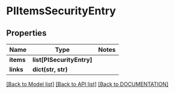 # PIItemsSecurityEntry

## Properties
Name | Type | Notes
------------ | ------------- | -------------
**items** | **list[PISecurityEntry]**
**links** | **dict(str, str)**

[[Back to Model list]](../../DOCUMENTATION.md#documentation-for-models) [[Back to API list]](../../DOCUMENTATION.md#documentation-for-api-endpoints) [[Back to DOCUMENTATION]](../../DOCUMENTATION.md)
